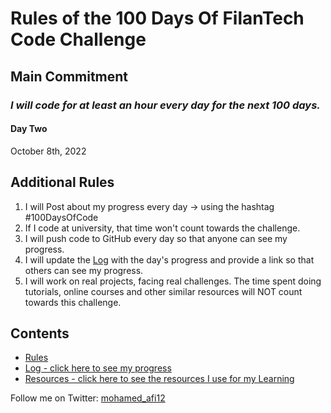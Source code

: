 # Rules of the 100 Days Of FilanTech Code Challenge

## Main Commitment
### *I will code for at least an hour every day for the next 100 days.*

#### Day Two
October 8th, 2022

## Additional Rules
1. I will Post about my progress every day -> using the hashtag #100DaysOfCode
2. If I code at university, that time won't count towards the challenge.
3. I will push code to GitHub every day so that anyone can see my progress.
4. I will update the [Log](log.md) with the day's progress and provide a link so that others can see my progress.
5. I will work on real projects, facing real challenges. The time spent doing tutorials, online courses and other similar resources will NOT count towards this challenge.

## Contents
* [Rules](rules.md)
* [Log - click here to see my progress](log.md)
* [Resources - click here to see the resources I use for my Learning](resources.md)

Follow me on Twitter: [mohamed_afi12](https://twitter.com/mohamed_afi12)